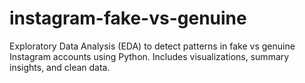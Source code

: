 # instagram-fake-vs-genuine
Exploratory Data Analysis (EDA) to detect patterns in fake vs genuine Instagram accounts using Python. Includes visualizations, summary insights, and clean data.
